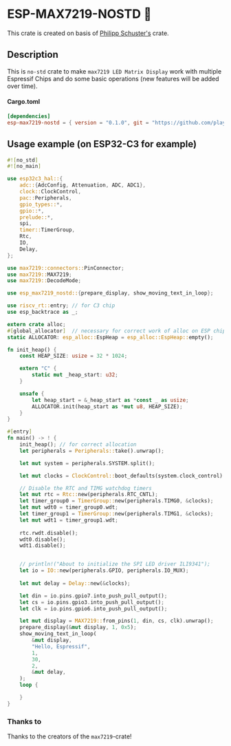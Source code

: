 # ESP-MAX7219-NOSTD :crab:

This crate is created on basis of [Philipp Schuster's](https://github.com/phip1611/max-7219-led-matrix-util) crate.

## Description
This is `no-std` crate to make `max7219 LED Matrix Display` work with multiple Espressif Chips and do some basic operations (new features will be added over time). 
#### Cargo.toml
```toml
[dependencies]
esp-max7219-nostd = { version = "0.1.0", git = "https://github.com/playfulFence/esp-max7219-nostd" }
```

## Usage example (on ESP32-C3 for example)
```rust
#![no_std]
#![no_main]

use esp32c3_hal::{
    adc::{AdcConfig, Attenuation, ADC, ADC1},
    clock::ClockControl,
    pac::Peripherals,
    gpio_types::*,
    gpio::*,
    prelude::*,
    spi,
    timer::TimerGroup,
    Rtc,
    IO,
    Delay,
};

use max7219::connectors::PinConnector;
use max7219::MAX7219;
use max7219::DecodeMode;

use esp_max7219_nostd::{prepare_display, show_moving_text_in_loop};

use riscv_rt::entry; // for C3 chip
use esp_backtrace as _;

extern crate alloc;
#[global_allocator]  // necessary for correct work of alloc on ESP chips
static ALLOCATOR: esp_alloc::EspHeap = esp_alloc::EspHeap::empty();

fn init_heap() {
    const HEAP_SIZE: usize = 32 * 1024;

    extern "C" {
        static mut _heap_start: u32;
    }

    unsafe {
        let heap_start = &_heap_start as *const _ as usize;
        ALLOCATOR.init(heap_start as *mut u8, HEAP_SIZE);
    }
}

#[entry]
fn main() -> ! {
    init_heap(); // for correct allocation
    let peripherals = Peripherals::take().unwrap();

    let mut system = peripherals.SYSTEM.split();

    let mut clocks = ClockControl::boot_defaults(system.clock_control).freeze();

    // Disable the RTC and TIMG watchdog timers
    let mut rtc = Rtc::new(peripherals.RTC_CNTL);
    let timer_group0 = TimerGroup::new(peripherals.TIMG0, &clocks);
    let mut wdt0 = timer_group0.wdt;
    let timer_group1 = TimerGroup::new(peripherals.TIMG1, &clocks);
    let mut wdt1 = timer_group1.wdt;
    
    rtc.rwdt.disable();
    wdt0.disable();
    wdt1.disable();


    // println!("About to initialize the SPI LED driver ILI9341");
    let io = IO::new(peripherals.GPIO, peripherals.IO_MUX);
    
    let mut delay = Delay::new(&clocks);

    let din = io.pins.gpio7.into_push_pull_output();
    let cs = io.pins.gpio3.into_push_pull_output();
    let clk = io.pins.gpio6.into_push_pull_output();

    let mut display = MAX7219::from_pins(1, din, cs, clk).unwrap();
    prepare_display(&mut display, 1, 0x5);
    show_moving_text_in_loop(
        &mut display, 
        "Hello, Espressif",
        1, 
        30, 
        2, 
        &mut delay,
    );
    loop {

    }
}
```


### Thanks to
Thanks to the creators of the `max7219`-crate!
